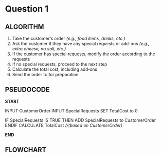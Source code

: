 # Question 1

## ALGORITHM
1. Take the customer's order *(e.g., food items, drinks, etc.)*
2.  Ask the customer if they have any special requests or add-ons *(e.g., extra cheese, no salt, etc.)*
3.  If the customer has special requests, modify the order according to the requests
4.  If no special requests, proceed to the next step
5.  Calculate the total cost, including add-ons
6.  Send the order to for preparation

## PSEUDOCODE
**START**

INPUT CustomerOrder
INPUT SpecialRequests
SET TotalCost to 0

IF SpecialRequests IS TRUE THEN
  ADD SpecialRequests to CustomerOrder
ENDIF
CALCULATE TotalCost *//(based on CustomerOrder)*

**END**

## FLOWCHART

